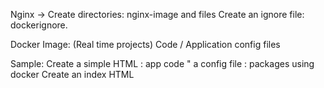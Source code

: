 Nginx -> 
Create directories: nginx-image and files
Create an ignore file: dockerignore.

Docker Image: (Real time projects)
	Code / Application config files
	
Sample: 
	Create a simple HTML : app code
	   "   a config file : packages using docker
	Create an index HTML
